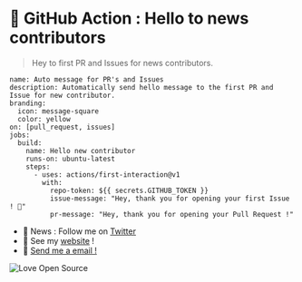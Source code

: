 # 👋 GitHub Action : **Hello to news contributors**

> Hey to first PR and Issues for news contributors.

```
name: Auto message for PR's and Issues
description: Automatically send hello message to the first PR and Issue for new contributor.
branding:
  icon: message-square
  color: yellow
on: [pull_request, issues]
jobs:
  build:
    name: Hello new contributor
    runs-on: ubuntu-latest
    steps:
      - uses: actions/first-interaction@v1
        with:
          repo-token: ${{ secrets.GITHUB_TOKEN }}
          issue-message: "Hey, thank you for opening your first Issue ! 🙂"
          pr-message: "Hey, thank you for opening your Pull Request !"
```

- 📣  News : Follow me on [Twitter](https://twitter.com/Hyprimort)
- 🔗  See my [website](https://thomasbnt.fr) !
- 📨  [Send me a email !](https://thomasbnt.fr/about)

![Love Open Source](https://badges.frapsoft.com/os/v3/open-source.png?v=103)
